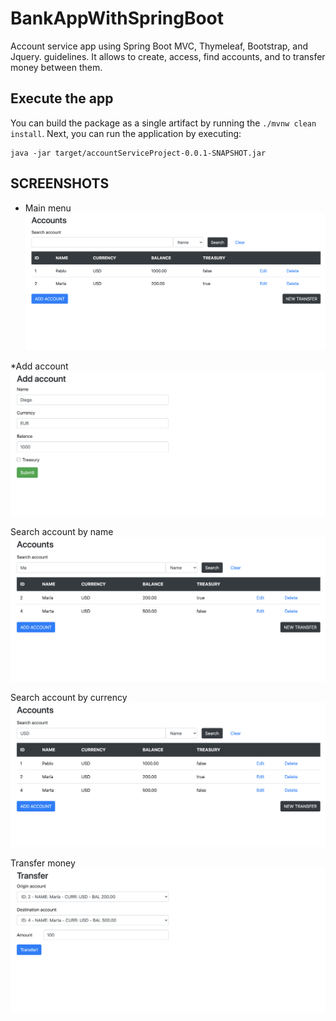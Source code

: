 # BankAppWithSpringBoot

Account service app using Spring Boot MVC, Thymeleaf, Bootstrap, and Jquery. guidelines. It allows to create, access, find accounts, and to transfer money between
them.


## Execute the app 

You can build the package as a single artifact by running the `./mvnw clean install`. Next, you can run the application by executing:
```
java -jar target/accountServiceProject-0.0.1-SNAPSHOT.jar
```
## SCREENSHOTS

* Main menu
![image1]( https://github.com/JoseManuelMoyaVargas/BankAppWithSpringBoot/blob/master/screenshots/1.png)

*Add account
![image2]( https://github.com/JoseManuelMoyaVargas/BankAppWithSpringBoot/blob/master/screenshots/2.png)

Search account by name
![image3]( https://github.com/JoseManuelMoyaVargas/BankAppWithSpringBoot/blob/master/screenshots/3.png)

Search account by currency
![image4]( https://github.com/JoseManuelMoyaVargas/BankAppWithSpringBoot/blob/master/screenshots/4.png)

Transfer money
![image5]( https://github.com/JoseManuelMoyaVargas/BankAppWithSpringBoot/blob/master/screenshots/5.png)
